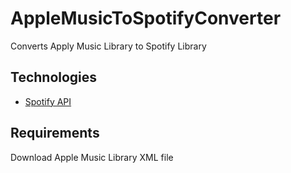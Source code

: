# AppleMusicToSpotifyConverter
Converts Apply Music Library to Spotify Library

## Technologies
  - [Spotify API](https://developer.spotify.com/documentation/web-api/)

## Requirements
   Download Apple Music Library XML file 
